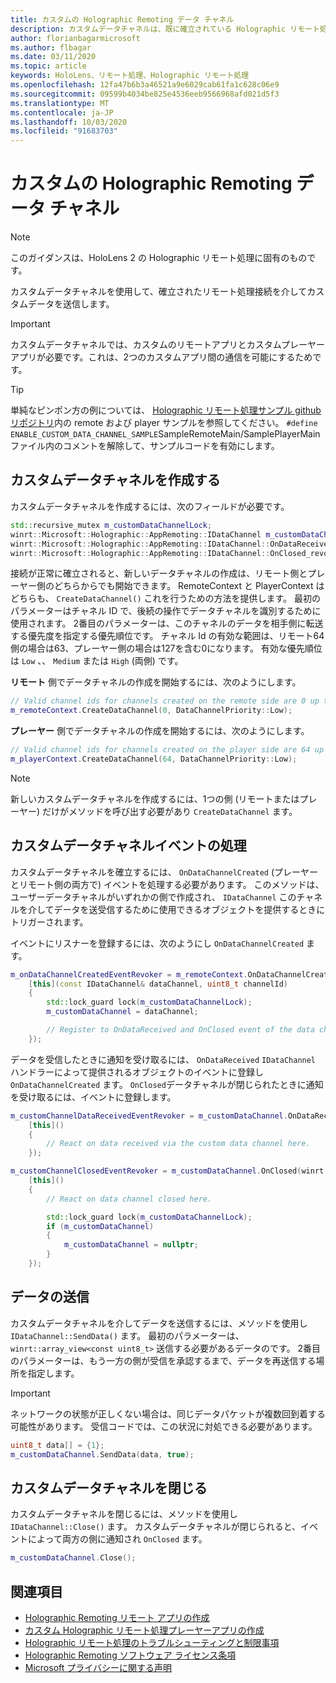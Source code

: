 ```yaml
---
title: カスタムの Holographic Remoting データ チャネル
description: カスタムデータチャネルは、既に確立されている Holographic リモート処理接続を介してユーザーデータを送信するために使用できます。
author: florianbagarmicrosoft
ms.author: flbagar
ms.date: 03/11/2020
ms.topic: article
keywords: HoloLens、リモート処理、Holographic リモート処理
ms.openlocfilehash: 12fa47b6b3a46521a9e6029cab61fa1c628c06e9
ms.sourcegitcommit: 09599b4034be825e4536eeb9566968afd021d5f3
ms.translationtype: MT
ms.contentlocale: ja-JP
ms.lasthandoff: 10/03/2020
ms.locfileid: "91683703"
---
```

# <a name="custom-holographic-remoting-data-channels"></a>カスタムの Holographic Remoting データ チャネル

>[!NOTE]
>このガイダンスは、HoloLens 2 の Holographic リモート処理に固有のものです。

カスタムデータチャネルを使用して、確立されたリモート処理接続を介してカスタムデータを送信します。

>[!IMPORTANT]
>カスタムデータチャネルでは、カスタムのリモートアプリとカスタムプレーヤーアプリが必要です。これは、2つのカスタムアプリ間の通信を可能にするためです。

>[!TIP]
>単純なピンポン方の例については、 [Holographic リモート処理サンプル github リポジトリ](https://github.com/microsoft/MixedReality-HolographicRemoting-Samples)内の remote および player サンプルを参照してください。 ```#define ENABLE_CUSTOM_DATA_CHANNEL_SAMPLE```SampleRemoteMain/SamplePlayerMain ファイル内のコメントを解除して、サンプルコードを有効にします。


## <a name="create-a-custom-data-channel"></a>カスタムデータチャネルを作成する


カスタムデータチャネルを作成するには、次のフィールドが必要です。
```cpp
std::recursive_mutex m_customDataChannelLock;
winrt::Microsoft::Holographic::AppRemoting::IDataChannel m_customDataChannel = nullptr;
winrt::Microsoft::Holographic::AppRemoting::IDataChannel::OnDataReceived_revoker m_customChannelDataReceivedEventRevoker;
winrt::Microsoft::Holographic::AppRemoting::IDataChannel::OnClosed_revoker m_customChannelClosedEventRevoker;
```

接続が正常に確立されると、新しいデータチャネルの作成は、リモート側とプレーヤー側のどちらからでも開始できます。 RemoteContext と PlayerContext はどちらも、 ```CreateDataChannel()``` これを行うための方法を提供します。 最初のパラメーターはチャネル ID で、後続の操作でデータチャネルを識別するために使用されます。 2番目のパラメーターは、このチャネルのデータを相手側に転送する優先度を指定する優先順位です。 チャネル Id の有効な範囲は、リモート64側の場合は63、プレーヤー側の場合は127を含む0になります。 有効な優先順位は ```Low``` 、、 ```Medium``` または ```High``` (両側) です。

**リモート** 側でデータチャネルの作成を開始するには、次のようにします。
```cpp
// Valid channel ids for channels created on the remote side are 0 up to and including 63
m_remoteContext.CreateDataChannel(0, DataChannelPriority::Low);
```

**プレーヤー** 側でデータチャネルの作成を開始するには、次のようにします。
```cpp
// Valid channel ids for channels created on the player side are 64 up to and including 127
m_playerContext.CreateDataChannel(64, DataChannelPriority::Low);
```

>[!NOTE]
>新しいカスタムデータチャネルを作成するには、1つの側 (リモートまたはプレーヤー) だけがメソッドを呼び出す必要があり ```CreateDataChannel``` ます。

## <a name="handling-custom-data-channel-events"></a>カスタムデータチャネルイベントの処理

カスタムデータチャネルを確立するには、 ```OnDataChannelCreated``` (プレーヤーとリモート側の両方で) イベントを処理する必要があります。 このメソッドは、ユーザーデータチャネルがいずれかの側で作成され、 ```IDataChannel``` このチャネルを介してデータを送受信するために使用できるオブジェクトを提供するときにトリガーされます。

イベントにリスナーを登録するには、次のようにし ```OnDataChannelCreated``` ます。
```cpp
m_onDataChannelCreatedEventRevoker = m_remoteContext.OnDataChannelCreated(winrt::auto_revoke,
    [this](const IDataChannel& dataChannel, uint8_t channelId)
    {
        std::lock_guard lock(m_customDataChannelLock);
        m_customDataChannel = dataChannel;

        // Register to OnDataReceived and OnClosed event of the data channel here, see below...
    });
```

データを受信したときに通知を受け取るには、 ```OnDataReceived``` ```IDataChannel``` ハンドラーによって提供されるオブジェクトのイベントに登録し ```OnDataChannelCreated``` ます。 ```OnClosed```データチャネルが閉じられたときに通知を受け取るには、イベントに登録します。

```cpp
m_customChannelDataReceivedEventRevoker = m_customDataChannel.OnDataReceived(winrt::auto_revoke, 
    [this]()
    {
        // React on data received via the custom data channel here.
    });

m_customChannelClosedEventRevoker = m_customDataChannel.OnClosed(winrt::auto_revoke,
    [this]()
    {
        // React on data channel closed here.

        std::lock_guard lock(m_customDataChannelLock);
        if (m_customDataChannel)
        {
            m_customDataChannel = nullptr;
        }
    });
```

## <a name="sending-data"></a>データの送信

カスタムデータチャネルを介してデータを送信するには、メソッドを使用し ```IDataChannel::SendData()``` ます。 最初のパラメーターは、 ```winrt::array_view<const uint8_t>``` 送信する必要があるデータのです。 2番目のパラメーターは、もう一方の側が受信を承認するまで、データを再送信する場所を指定します。 

>[!IMPORTANT]
>ネットワークの状態が正しくない場合は、同じデータパケットが複数回到着する可能性があります。 受信コードでは、この状況に対処できる必要があります。

```cpp
uint8_t data[] = {1};
m_customDataChannel.SendData(data, true);
```

## <a name="closing-a-custom-data-channel"></a>カスタムデータチャネルを閉じる

カスタムデータチャネルを閉じるには、メソッドを使用し ```IDataChannel::Close()``` ます。 カスタムデータチャネルが閉じられると、イベントによって両方の側に通知され ```OnClosed``` ます。

```cpp
m_customDataChannel.Close();
```

## <a name="see-also"></a>関連項目
* [Holographic Remoting リモート アプリの作成](holographic-remoting-create-host.md)
* [カスタム Holographic リモート処理プレーヤーアプリの作成](holographic-remoting-create-player.md)
* [Holographic リモート処理のトラブルシューティングと制限事項](holographic-remoting-troubleshooting.md)
* [Holographic Remoting ソフトウェア ライセンス条項](https://docs.microsoft.com//legal/mixed-reality/microsoft-holographic-remoting-software-license-terms)
* [Microsoft プライバシーに関する声明](https://go.microsoft.com/fwlink/?LinkId=521839)
